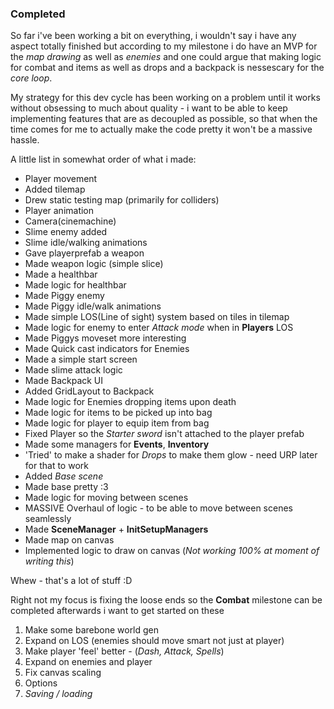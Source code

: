 ### Completed
So far i've been working a bit on everything, i wouldn't say i have any aspect totally finished but according to my milestone i do have an MVP for the _map drawing_ as well as _enemies_ and one could argue that making
logic for combat and items as well as drops and a backpack is nessescary for the _core loop_.

My strategy for this dev cycle has been working on a problem until it works without obsessing to much about quality - i want to be able to keep implementing features that are as decoupled as possible, so that when
the time comes for me to actually make the code pretty it won't be a massive hassle. 

A little list in somewhat order of what i made:
- Player movement
- Added tilemap
- Drew static testing map (primarily for colliders)
- Player animation
- Camera(cinemachine)
- Slime enemy added
- Slime idle/walking animations
- Gave playerprefab a weapon
- Made weapon logic (simple slice)
- Made a healthbar
- Made logic for healthbar
- Made Piggy enemy
- Made Piggy idle/walk animations
- Made simple LOS(Line of sight) system based on tiles in tilemap
- Made logic for enemy to enter _Attack mode_ when in **Players** LOS
- Made Piggys moveset more interesting
- Made Quick cast indicators for Enemies
- Made a simple start screen
- Made slime attack logic
- Made Backpack UI
- Added GridLayout to Backpack
- Made logic for Enemies dropping items upon death
- Made logic for items to be picked up into bag
- Made logic for player to equip item from bag
- Fixed Player so the _Starter sword_ isn't attached to the player prefab
- Made some managers for **Events**, **Inventory**
- 'Tried' to make a shader for _Drops_ to make them glow - need URP later for that to work
- Added _Base scene_
- Made base pretty :3
- Made logic for moving between scenes
- MASSIVE Overhaul of logic - to be able to move between scenes seamlessly
- Made **SceneManager** + **InitSetupManagers**
- Made map on canvas
- Implemented logic to draw on canvas (_Not working 100% at moment of writing this_)

Whew - that's a lot of stuff :D

Right not my focus is fixing the loose ends so the **Combat** milestone can be completed afterwards i want to get started on these
1. Make some barebone world gen
2. Expand on LOS (enemies should move smart not just at player)
3. Make player 'feel' better - (_Dash, Attack, Spells_)
4. Expand on enemies and player
5. Fix canvas scaling
6. Options
7. _Saving / loading_

